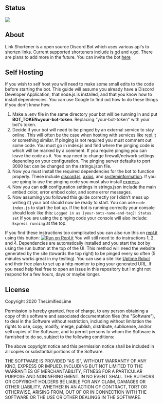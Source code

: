 ## Status
[![](https://disbots.gg/api/widget/755474829364428840/stats)]()
## About
Link Shortener is a open source Discord Bot which uses various api's to shorten links. Current supported shorteners include [is.gd](https://is.gd) and [v.gd](https://v.gd). There are plans to add more in the future. You can invite the bot [here](https://discord.com/oauth2/authorize?client_id=755474829364428840&permissions=84032&scope=bot)
## Self Hosting
If you wish to self host you will need to make some small edits to the code before starting the bot. This guide will assume you already have a Discord Developer Application, that node.js is installed, and that you know how to install dependencies. You can use Google to find out how to do these things if you don't know how.
1. Make a .env file in the same directory your bot will be running in and put **BOT_TOKEN=your-bot-token**. Replacing "your-bot-token" with your bot's token. 
2. Decide if your bot will need to be pinged by an external service to stay online. This will often be the case when hosting with services like [repl.it](https://repl.it) or something similar. If pinging is not required you must comment out some code. You must go in index.js and find where the pinging code is which will be marked by a comment. If you require pinging you can leave the code as it. You may need to change firewall/network settings depending on your configuration. The pinging server defaults to port 3000 but can be changed on the strings.json file.
3. Now you must install the required dependencies for the bot to function properly.  These include [discord.js](https://www.npmjs.com/package/discord.js), [axios](https://www.npmjs.com/package/axios), and [systeminformation](https://www.npmjs.com/package/systeminformation). If you are going to use the pinging code you must also install [express](https://www.npmjs.com/package/express).
4. Now you can edit configuration settings in strings.json include the main embed color, error embed color, and some error messages.
5. Now assuming you followed this guide correctly (or I didn't mess up writing it) your bot should now be ready to start. You can use `node index.js` to start the bot up. If the bot is running correctly your console should look like this:
`Logged in as [your-bots-name-and-tag]!`
`Status set`
If you are using the pinging code your console will also include:
`Express running` at the top.

If you find these instructions too complicated you can also run this on [repl.it](https://repl.it) using this button:
[![Run on Repl.it](https://repl.it/badge/github/TheLimifiedLime/Link-Shortener-Bot)](https://repl.it/github/TheLimifiedLime/Link-Shortener-Bot)
You will still need to do instructions 1, 2, and 4. Dependencies are automatically installed and you start the bot by using the run button at the top of the UI. This method will need the website generated by the site (towards the top right) to be pinged every so often (5 minutes works great in my testing). You can use a site like [Uptime Robot](https://uptimerobot.com) and their free plan to set up a http monitor to ping your generated URL. If you need help feel free to open an issue in this repository but I might not respond for a few hours, days or maybe longer.
## License
Copyright 2020 TheLimifiedLime

Permission is hereby granted, free of charge, to any person obtaining a copy of this software and associated documentation files (the "Software"), to deal in the Software without restriction, including without limitation the rights to use, copy, modify, merge, publish, distribute, sublicense, and/or sell copies of the Software, and to permit persons to whom the Software is furnished to do so, subject to the following conditions:

The above copyright notice and this permission notice shall be included in all copies or substantial portions of the Software.

THE SOFTWARE IS PROVIDED "AS IS", WITHOUT WARRANTY OF ANY KIND, EXPRESS OR IMPLIED, INCLUDING BUT NOT LIMITED TO THE WARRANTIES OF MERCHANTABILITY, FITNESS FOR A PARTICULAR PURPOSE AND NONINFRINGEMENT. IN NO EVENT SHALL THE AUTHORS OR COPYRIGHT HOLDERS BE LIABLE FOR ANY CLAIM, DAMAGES OR OTHER LIABILITY, WHETHER IN AN ACTION OF CONTRACT, TORT OR OTHERWISE, ARISING FROM, OUT OF OR IN CONNECTION WITH THE SOFTWARE OR THE USE OR OTHER DEALINGS IN THE SOFTWARE.